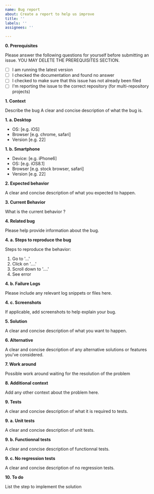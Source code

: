 ```yaml
---
name: Bug report
about: Create a report to help us improve
title: ''
labels: ''
assignees: ''

---
```


**0. Prerequisites**

Please answer the following questions for yourself before submitting an issue. 
YOU MAY DELETE THE PREREQUISITES SECTION.

- [ ] I am running the latest version
- [ ] I checked the documentation and found no answer
- [ ] I checked to make sure that this issue has not already been filed
- [ ] I'm reporting the issue to the correct repository (for multi-repository projects)

**1. Context**

Describe the bug
A clear and concise description of what the bug is.

**1. a. Desktop**

- OS: [e.g. iOS]
- Browser [e.g. chrome, safari]
- Version [e.g. 22]

**1. b. Smartphone**

- Device: [e.g. iPhone6]
- OS: [e.g. iOS8.1]
- Browser [e.g. stock browser, safari]
- Version [e.g. 22]

**2. Expected behavior**

A clear and concise description of what you expected to happen.

**3. Current Behavior**

What is the current behavior ?

**4. Related bug**

Please help provide information about the bug.

**4. a. Steps to reproduce the bug**

Steps to reproduce the behavior:
1. Go to '...'
2. Click on '....'
3. Scroll down to '....'
4. See error

**4. b. Failure Logs**

Please include any relevant log snippets or files here.

**4. c. Screenshots**

If applicable, add screenshots to help explain your bug.

**5. Solution**

A clear and concise description of what you want to happen.

**6. Alternative**

A clear and concise description of any alternative solutions or features you've considered.

**7. Work around**

Possible work around waiting for the resolution of the problem

**8. Additional context**

Add any other context about the problem here.

**9. Tests**

A clear and concise description of what it is required to tests.

**9. a. Unit tests**

A clear and concise description of unit tests.

**9. b. Functionnal tests**

A clear and concise description of functionnal tests.

**9. c. No regression tests**

A clear and concise description of no regression tests.

**10. To do**

List the step to implement the solution
